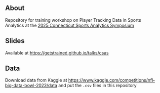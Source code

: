 ## About

Repository for training workshop on Player Tracking Data in Sports Analytics at the [2025 Connecticut Sports Analytics Symposium](https://statds.org/events/csas2025/)

## Slides

Available at https://getstrained.github.io/talks/csas

## Data

Download data from Kaggle at https://www.kaggle.com/competitions/nfl-big-data-bowl-2023/data and put the `.csv` files in this repository
